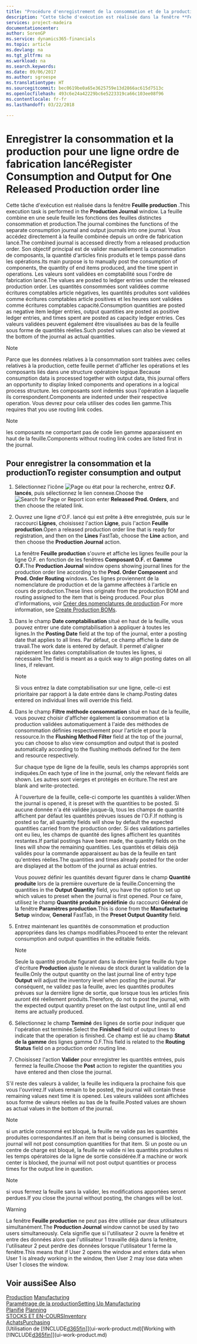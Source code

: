 ```yaml
---
title: "Procédure d'enregistrement de la consommation et de la production pour un ordre de fabrication | Microsoft Docs"
description: "Cette tâche d'exécution est réalisée dans la fenêtre **Feuille production** . La feuille combine en une seule feuille les fonctions des feuilles distinctes consommation et production. Vous accédez directement à la feuille combinée depuis un ordre de fabrication lancé. Son objectif principal est de valider manuellement la consommation de composants, la quantité d'articles finis produits et le temps passé dans les opérations."
services: project-madeira
documentationcenter: 
author: SorenGP
ms.service: dynamics365-financials
ms.topic: article
ms.devlang: na
ms.tgt_pltfrm: na
ms.workload: na
ms.search.keywords: 
ms.date: 09/06/2017
ms.author: sgroespe
ms.translationtype: HT
ms.sourcegitcommit: bec0619be0a65e3625759e13d2866ac615d7513c
ms.openlocfilehash: 493c6e24a42229bc6e5223319ca66c103ee08f96
ms.contentlocale: fr-fr
ms.lasthandoff: 03/22/2018

---
```

# <a name="register-consumption-and-output-for-one-released-production-order-line"></a><span data-ttu-id="ea328-106">Enregistrer la consommation et la production pour une ligne ordre de fabrication lancé</span><span class="sxs-lookup"><span data-stu-id="ea328-106">Register Consumption and Output for One Released Production order line</span></span>
<span data-ttu-id="ea328-107">Cette tâche d'exécution est réalisée dans la fenêtre **Feuille production** .</span><span class="sxs-lookup"><span data-stu-id="ea328-107">This execution task is performed in the **Production Journal** window.</span></span> <span data-ttu-id="ea328-108">La feuille combine en une seule feuille les fonctions des feuilles distinctes consommation et production.</span><span class="sxs-lookup"><span data-stu-id="ea328-108">The journal combines the functions of the separate consumption journal and output journals into one journal.</span></span> <span data-ttu-id="ea328-109">Vous accédez directement à la feuille combinée depuis un ordre de fabrication lancé.</span><span class="sxs-lookup"><span data-stu-id="ea328-109">The combined journal is accessed directly from a released production order.</span></span> <span data-ttu-id="ea328-110">Son objectif principal est de valider manuellement la consommation de composants, la quantité d'articles finis produits et le temps passé dans les opérations.</span><span class="sxs-lookup"><span data-stu-id="ea328-110">Its main purpose is to manually post the consumption of components, the quantity of end items produced, and the time spent in operations.</span></span> <span data-ttu-id="ea328-111">Les valeurs sont validées en comptabilité sous l'ordre de fabrication lancé.</span><span class="sxs-lookup"><span data-stu-id="ea328-111">The values are posted to ledger entries under the released production order.</span></span> <span data-ttu-id="ea328-112">Les quantités consommées sont validées comme écritures comptables article négatives, les quantités produites sont validées comme écritures comptables article positives et les heures sont validées comme écritures comptables capacité.</span><span class="sxs-lookup"><span data-stu-id="ea328-112">Consumption quantities are posted as negative item ledger entries, output quantities are posted as positive ledger entries, and times spent are posted as capacity ledger entries.</span></span> <span data-ttu-id="ea328-113">Ces valeurs validées peuvent également être visualisées au bas de la feuille sous forme de quantités réelles.</span><span class="sxs-lookup"><span data-stu-id="ea328-113">Such posted values can also be viewed at the bottom of the journal as actual quantities.</span></span>  

> [!NOTE]  
>  <span data-ttu-id="ea328-114">Parce que les données relatives à la consommation sont traitées avec celles relatives à la production, cette feuille permet d'afficher les opérations et les composants liés dans une structure opératoire logique.</span><span class="sxs-lookup"><span data-stu-id="ea328-114">Because consumption data is processed together with output data, this journal offers an opportunity to display linked components and operations in a logical process structure.</span></span> <span data-ttu-id="ea328-115">les composants sont indentés sous l'opération à laquelle ils correspondent.</span><span class="sxs-lookup"><span data-stu-id="ea328-115">Components are indented under their respective operation.</span></span> <span data-ttu-id="ea328-116">Vous devrez pour cela utiliser des codes lien gamme.</span><span class="sxs-lookup"><span data-stu-id="ea328-116">This requires that you use routing link codes.</span></span>  

> [!NOTE]  
>  <span data-ttu-id="ea328-117">les composants ne comportant pas de code lien gamme apparaissent en haut de la feuille.</span><span class="sxs-lookup"><span data-stu-id="ea328-117">Components without routing link codes are listed first in the journal.</span></span>  

## <a name="to-register-consumption-and-output"></a><span data-ttu-id="ea328-118">Pour enregistrer la consommation et la production</span><span class="sxs-lookup"><span data-stu-id="ea328-118">To register consumption and output</span></span>  
1.  <span data-ttu-id="ea328-119">Sélectionnez l'icône ![Page ou état pour la recherche](media/ui-search/search_small.png "Page ou état pour la recherche"), entrez **O.F. lancés**, puis sélectionnez le lien connexe.</span><span class="sxs-lookup"><span data-stu-id="ea328-119">Choose the ![Search for Page or Report](media/ui-search/search_small.png "Search for Page or Report icon") icon enter **Released Prod. Orders**, and then choose the related link.</span></span>  
2.  <span data-ttu-id="ea328-120">Ouvrez une ligne d'O.F. lancé qui est prête à être enregistrée, puis sur le raccourci **Lignes**, choisissez l'action **Ligne**, puis l'action **Feuille production**.</span><span class="sxs-lookup"><span data-stu-id="ea328-120">Open a released production order line that is ready for registration, and then on the **Lines** FastTab, choose the **Line** action, and then choose the **Production Journal** action.</span></span>  

    <span data-ttu-id="ea328-121">La fenêtre **Feuille production** s'ouvre et affiche les lignes feuille pour la ligne O.F. en fonction de les fenêtres **Composant O.F.** et **Gamme O.F.**</span><span class="sxs-lookup"><span data-stu-id="ea328-121">The **Production Journal** window opens showing journal lines for the production order line according to the **Prod. Order Component** and **Prod. Order Routing** windows.</span></span> <span data-ttu-id="ea328-122">Ces lignes proviennent de la nomenclature de production et de la gamme affectées à l'article en cours de production.</span><span class="sxs-lookup"><span data-stu-id="ea328-122">These lines originate from the production BOM and routing assigned to the item that is being produced.</span></span> <span data-ttu-id="ea328-123">Pour plus d'informations, voir [Créer des nomenclatures de production](production-how-to-create-routings.md).</span><span class="sxs-lookup"><span data-stu-id="ea328-123">For more information, see [Create Production BOMs](production-how-to-create-routings.md).</span></span>  

3.  <span data-ttu-id="ea328-124">Dans le champ **Date comptabilisation** situé en haut de la feuille, vous pouvez entrer une date comptabilisation à appliquer à toutes les lignes.</span><span class="sxs-lookup"><span data-stu-id="ea328-124">In the **Posting Date** field at the top of the journal, enter a posting date that applies to all lines.</span></span> <span data-ttu-id="ea328-125">Par défaut, ce champ affiche la date de travail.</span><span class="sxs-lookup"><span data-stu-id="ea328-125">The work date is entered by default.</span></span> <span data-ttu-id="ea328-126">Il permet d'aligner rapidement les dates comptabilisation de toutes les lignes, si nécessaire.</span><span class="sxs-lookup"><span data-stu-id="ea328-126">The field is meant as a quick way to align posting dates on all lines, if relevant.</span></span>  

    > [!NOTE]  
    >  <span data-ttu-id="ea328-127">Si vous entrez la date comptabilisation sur une ligne, celle-ci est prioritaire par rapport à la date entrée dans le champ.</span><span class="sxs-lookup"><span data-stu-id="ea328-127">Posting dates entered on individual lines will override this field.</span></span>  

4.  <span data-ttu-id="ea328-128">Dans le champ **Filtre méthode consommation** situé en haut de la feuille, vous pouvez choisir d'afficher également la consommation et la production validées automatiquement à l'aide des méthodes de consommation définies respectivement pour l'article et pour la ressource.</span><span class="sxs-lookup"><span data-stu-id="ea328-128">In the **Flushing Method Filter** field at the top of the journal, you can choose to also view consumption and output that is posted automatically according to the flushing methods defined for the item and resource respectively.</span></span>  

    <span data-ttu-id="ea328-129">Sur chaque type de ligne de la feuille, seuls les champs appropriés sont indiquées.</span><span class="sxs-lookup"><span data-stu-id="ea328-129">On each type of line in the journal, only the relevant fields are shown.</span></span> <span data-ttu-id="ea328-130">Les autres sont vierges et protégés en écriture.</span><span class="sxs-lookup"><span data-stu-id="ea328-130">The rest are blank and write-protected.</span></span>  

    <span data-ttu-id="ea328-131">À l'ouverture de la feuille, celle-ci comporte les quantités à valider.</span><span class="sxs-lookup"><span data-stu-id="ea328-131">When the journal is opened, it is preset with the quantities to be posted.</span></span> <span data-ttu-id="ea328-132">Si aucune donnée n'a été validée jusque-là, tous les champs de quantité affichent par défaut les quantités prévues issues de l'O.F.</span><span class="sxs-lookup"><span data-stu-id="ea328-132">If nothing is posted so far, all quantity fields will show by default the expected quantities carried from the production order.</span></span> <span data-ttu-id="ea328-133">Si des validations partielles ont eu lieu, les champs de quantité des lignes affichent les quantités restantes.</span><span class="sxs-lookup"><span data-stu-id="ea328-133">If partial postings have been made, the quantity fields on the lines will show the remaining quantities.</span></span> <span data-ttu-id="ea328-134">Les quantités et délais déjà validés pour la commande apparaissent au bas de la feuille en tant qu'entrées réelles.</span><span class="sxs-lookup"><span data-stu-id="ea328-134">The quantities and times already posted for the order are displayed at the bottom of the journal as actual entries.</span></span>  

    <span data-ttu-id="ea328-135">Vous pouvez définir les quantités devant figurer dans le champ **Quantité produite** lors de la première ouverture de la feuille.</span><span class="sxs-lookup"><span data-stu-id="ea328-135">Concerning the quantities in the **Output Quantity** field, you have the option to set up which values to preset when the journal is first opened.</span></span> <span data-ttu-id="ea328-136">Pour ce faire, utilisez le champ **Quantité produite prédéfinie** du raccourci **Général** de la fenêtre **Paramètres production**.</span><span class="sxs-lookup"><span data-stu-id="ea328-136">This is done from the **Manufacturing Setup** window, **General** FastTab, in the **Preset Output Quantity** field.</span></span> 

5.  <span data-ttu-id="ea328-137">Entrez maintenant les quantités de consommation et production appropriées dans les champs modifiables.</span><span class="sxs-lookup"><span data-stu-id="ea328-137">Proceed to enter the relevant consumption and output quantities in the editable fields.</span></span>  

    > [!NOTE]  
    >  <span data-ttu-id="ea328-138">Seule la quantité produite figurant dans la dernière ligne feuille du type d'écriture **Production** ajuste le niveau de stock durant la validation de la feuille.</span><span class="sxs-lookup"><span data-stu-id="ea328-138">Only the output quantity on the last journal line of entry type **Output** will adjust the inventory level when posting the journal.</span></span> <span data-ttu-id="ea328-139">Par conséquent, ne validez pas la feuille, avec les quantités produites prévues sur la dernière ligne de sortie, que lorsque tous les articles finis auront été réellement produits.</span><span class="sxs-lookup"><span data-stu-id="ea328-139">Therefore, do not to post the journal, with the expected output quantity preset on the last output line, until all end items are actually produced.</span></span>  

6.  <span data-ttu-id="ea328-140">Sélectionnez le champ **Terminé** des lignes de sortie pour indiquer que l'opération est terminée.</span><span class="sxs-lookup"><span data-stu-id="ea328-140">Select the **Finished** field of output lines to indicate that the operation is finished.</span></span> <span data-ttu-id="ea328-141">Ce champ est lié au champ **Statut de la gamme** des lignes gamme O.F.</span><span class="sxs-lookup"><span data-stu-id="ea328-141">This field is related to the **Routing Status** field on a production order routing line.</span></span>  
7.  <span data-ttu-id="ea328-142">Choisissez l'action **Valider** pour enregistrer les quantités entrées, puis fermez la feuille.</span><span class="sxs-lookup"><span data-stu-id="ea328-142">Choose the **Post** action to register the quantities you have entered and then close the journal.</span></span>  

<span data-ttu-id="ea328-143">S'il reste des valeurs à valider, la feuille les indiquera la prochaine fois que vous l'ouvrirez.</span><span class="sxs-lookup"><span data-stu-id="ea328-143">If values remain to be posted, the journal will contain these remaining values next time it is opened.</span></span> <span data-ttu-id="ea328-144">Les valeurs validées sont affichées sous forme de valeurs réelles au bas de la feuille.</span><span class="sxs-lookup"><span data-stu-id="ea328-144">Posted values are shown as actual values in the bottom of the journal.</span></span>  

> [!NOTE]  
>  <span data-ttu-id="ea328-145"> si un article consommé est bloqué, la feuille ne valide pas les quantités produites correspondantes.</span><span class="sxs-lookup"><span data-stu-id="ea328-145">If an item that is being consumed is blocked, the journal will not post consumption quantities for that item.</span></span> <span data-ttu-id="ea328-146">Si un poste ou un centre de charge est bloqué, la feuille ne valide ni les quantités produites ni les temps opératoires de la ligne de sortie considérée.</span><span class="sxs-lookup"><span data-stu-id="ea328-146">If a machine or work center is blocked, the journal will not post output quantities or process times for the output line in question.</span></span>  

> [!NOTE]  
>  <span data-ttu-id="ea328-147">si vous fermez la feuille sans la valider, les modifications apportées seront perdues.</span><span class="sxs-lookup"><span data-stu-id="ea328-147">If you close the journal without posting, the changes will be lost.</span></span>  

> [!WARNING]  
>  <span data-ttu-id="ea328-148">La fenêtre **Feuille production** ne peut pas être utilisée par deux utilisateurs simultanément.</span><span class="sxs-lookup"><span data-stu-id="ea328-148">The **Production Journal** window cannot be used by two users simultaneously.</span></span> <span data-ttu-id="ea328-149">Cela signifie que si l'utilisateur 2 ouvre la fenêtre et entre des données alors que l'utilisateur 1 travaille déjà dans la fenêtre, l'utilisateur 2 peut perdre des données lorsque l'utilisateur 1 ferme la fenêtre.</span><span class="sxs-lookup"><span data-stu-id="ea328-149">This means that if User 2 opens the window and enters data when User 1 is already working in the window, then User 2 may lose data when User 1 closes the window.</span></span>  

## <a name="see-also"></a><span data-ttu-id="ea328-150">Voir aussi</span><span class="sxs-lookup"><span data-stu-id="ea328-150">See Also</span></span>  
<span data-ttu-id="ea328-151">[Production](production-manage-manufacturing.md)  </span><span class="sxs-lookup"><span data-stu-id="ea328-151">[Manufacturing](production-manage-manufacturing.md)  </span></span>  
[<span data-ttu-id="ea328-152">Paramétrage de la production</span><span class="sxs-lookup"><span data-stu-id="ea328-152">Setting Up Manufacturing</span></span>](production-configure-production-processes.md)  
<span data-ttu-id="ea328-153">[Planifié](production-planning.md)    </span><span class="sxs-lookup"><span data-stu-id="ea328-153">[Planning](production-planning.md)    </span></span>  
[<span data-ttu-id="ea328-154">STOCKS ET EN-COURS</span><span class="sxs-lookup"><span data-stu-id="ea328-154">Inventory</span></span>](inventory-manage-inventory.md)  
[<span data-ttu-id="ea328-155">Achats</span><span class="sxs-lookup"><span data-stu-id="ea328-155">Purchasing</span></span>](purchasing-manage-purchasing.md)  
<span data-ttu-id="ea328-156">[Utilisation de [!INCLUDE[d365fin](includes/d365fin_md.md)]](ui-work-product.md)</span><span class="sxs-lookup"><span data-stu-id="ea328-156">[Working with [!INCLUDE[d365fin](includes/d365fin_md.md)]](ui-work-product.md)</span></span>

